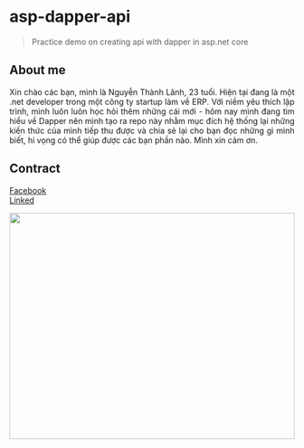 # asp-dapper-api
> Practice demo on creating api with dapper in asp.net core 

## About me
<p style="text-align: justify;">
Xin chào các bạn, mình là Nguyễn Thành Lãnh, 23 tuổi. Hiện tại đang là một .net developer trong một công ty startup làm về ERP. 
Với niềm yêu thích lập trình, mình luôn luôn học hỏi thêm những cái mới - hôm nay mình đang tìm hiểu về Dapper nên mình tạo ra repo
này nhằm mục đích hệ thống lại những kiến thức của mình tiếp thu được và chia sẻ lại cho bạn đọc những gì mình biết, hi vọng có thể giúp 
được các bạn phần nào.
Mình xin cảm ơn.
</p>

## Contract
[Facebook](https://www.facebook.com/lanhAN0207)  
[Linked](https://www.linkedin.com/in/lanh-nguyen-952716222)  

<img src="https://i.pinimg.com/originals/7d/2a/9f/7d2a9fca264faa93561f72b5fc885fec.gif" width="100%" height = "400px"/>